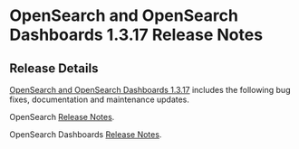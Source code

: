 # OpenSearch and OpenSearch Dashboards 1.3.17 Release Notes

## Release Details

[OpenSearch and OpenSearch Dashboards 1.3.17](https://opensearch.org/versions/opensearch-1-3-17.html) includes the following bug fixes, documentation and maintenance updates.

OpenSearch [Release Notes](https://github.com/opensearch-project/OpenSearch/blob/main/release-notes/opensearch.release-notes-1.3.17.md).

OpenSearch Dashboards [Release Notes](https://github.com/opensearch-project/OpenSearch-Dashboards/blob/main/release-notes/opensearch-dashboards.release-notes-1.3.17.md).
